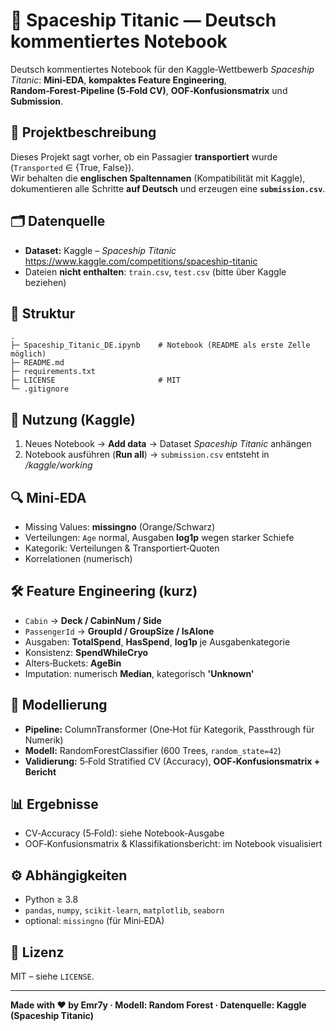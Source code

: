 # 🚀 Spaceship Titanic — Deutsch kommentiertes Notebook

Deutsch kommentiertes Notebook für den Kaggle‑Wettbewerb *Spaceship Titanic*: **Mini‑EDA**, **kompaktes Feature Engineering**, **Random‑Forest‑Pipeline (5‑Fold CV)**, **OOF‑Konfusionsmatrix** und **Submission**.

## 📘 Projektbeschreibung
Dieses Projekt sagt vorher, ob ein Passagier **transportiert** wurde (`Transported` ∈ {True, False}).  
Wir behalten die **englischen Spaltennamen** (Kompatibilität mit Kaggle), dokumentieren alle Schritte **auf Deutsch** und erzeugen eine **`submission.csv`**.

## 🗂️ Datenquelle
- **Dataset:** Kaggle – *Spaceship Titanic*  
  https://www.kaggle.com/competitions/spaceship-titanic  
- Dateien **nicht enthalten**: `train.csv`, `test.csv` (bitte über Kaggle beziehen)

## 📁 Struktur
```
.
├─ Spaceship_Titanic_DE.ipynb    # Notebook (README als erste Zelle möglich)
├─ README.md
├─ requirements.txt
├─ LICENSE                       # MIT
└─ .gitignore
```

## 🧭 Nutzung (Kaggle)
1. Neues Notebook → **Add data** → Dataset *Spaceship Titanic* anhängen  
2. Notebook ausführen (**Run all**) → `submission.csv` entsteht in */kaggle/working*

## 🔍 Mini‑EDA
- Missing Values: **missingno** (Orange/Schwarz)  
- Verteilungen: `Age` normal, Ausgaben **log1p** wegen starker Schiefe  
- Kategorik: Verteilungen & Transportiert‑Quoten  
- Korrelationen (numerisch)

## 🛠️ Feature Engineering (kurz)
- `Cabin` → **Deck / CabinNum / Side**  
- `PassengerId` → **GroupId / GroupSize / IsAlone**  
- Ausgaben: **TotalSpend**, **HasSpend**, **log1p** je Ausgabenkategorie  
- Konsistenz: **SpendWhileCryo**  
- Alters‑Buckets: **AgeBin**  
- Imputation: numerisch **Median**, kategorisch **'Unknown'**

## 🤖 Modellierung
- **Pipeline:** ColumnTransformer (One‑Hot für Kategorik, Passthrough für Numerik)  
- **Modell:** RandomForestClassifier (600 Trees, `random_state=42`)  
- **Validierung:** 5‑Fold Stratified CV (Accuracy), **OOF‑Konfusionsmatrix + Bericht**

## 📊 Ergebnisse
- CV‑Accuracy (5‑Fold): siehe Notebook‑Ausgabe  
- OOF‑Konfusionsmatrix & Klassifikationsbericht: im Notebook visualisiert

## ⚙️ Abhängigkeiten
- Python ≥ 3.8  
- `pandas`, `numpy`, `scikit‑learn`, `matplotlib`, `seaborn`  
- optional: `missingno` (für Mini‑EDA)

## 📝 Lizenz
MIT – siehe `LICENSE`.

---

**Made with ❤️ by Emr7y · Modell: Random Forest · Datenquelle: Kaggle (Spaceship Titanic)**
